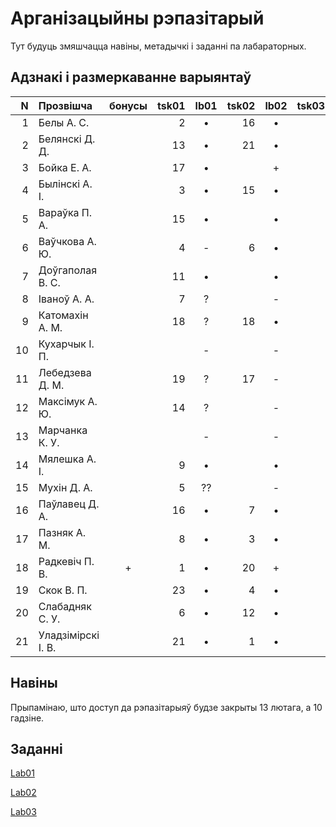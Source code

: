 # Арганізацыйны рэпазітарый

Тут будуць змяшчацца навіны, метадычкі і заданні па лабараторных.

## Адзнакі і размеркаванне варыянтаў


|N  |Прозвішча         |бонусы|tsk01|lb01|tsk02|lb02|tsk03|lb03|tsk04|lb04|
|--:|:-----------------|:----:|----:|:--:|----:|:--:|----:|:--:|----:|:--:|
|  1|Белы А. С.        |      |2    |•   |16   |•   |     |•   |     |    |
|  2|Белянскі Д. Д.    |      |13   |•   |21   |•   |     |-   |     |    |
|  3|Бойка Е. А.       |      |17   |•   |     |+   |     |-   |     |    |
|  4|Былінскі А. І.    |      |3    |•   |15   |•   |     |?   |     |    |
|  5|Вараўка П. А.     |      |15   |•   |     |•   |     |?   |     |    |
|  6|Ваўчкова А. Ю.    |      |4    |-   |6    |•   |     |?   |     |    |
|  7|Доўгаполая В. С.  |      |11   |•   |     |•   |     |    |     |    |
|  8|Іваноў А. А.      |      |7    |?   |     |-   |     |-   |     |    |
|  9|Катомахін А. М.   |      |18   |?   |18   |•   |     |??  |     |    |
| 10|Кухарчык І. П.    |      |     |-   |     |-   |     |-   |     |    |
| 11|Лебедзева Д. М.   |      |19   |?   |17   |-   |     |-   |     |    |
| 12|Максімук А. Ю.    |      |14   |?   |     |-   |     |-   |     |    |
| 13|Марчанка К. У.    |      |     |-   |     |-   |     |-   |     |    |
| 14|Мялешка А. І.     |      |9    |•   |     |•   |     |?   |     |    |
| 15|Мухін Д. А.       |      |5    |??  |     |-   |     |-   |     |    |
| 16|Паўлавец Д. А.    |      |16   |•   |7    |•   |     |-   |     |    |
| 17|Пазняк А. М.      |      |8    |•   |3    |•   |     |+   |     |    |
| 18|Радкевіч П. В.    |+     |1    |•   |20   |+   |     |•   |     |    |
| 19|Скок В. П.        |      |23   |•   |4    |•   |     |-   |     |    |
| 20|Слабадняк С. У.   |      |6    |•   |12   |•   |     |+   |     |    |
| 21|Уладзімірскі І. В.|      |21   |•   |1    |•   |     |?   |     |    |


## Навіны

Прыпамінаю, што доступ да рэпазітарыяў будзе закрыты 13 лютага, а 10 гадзіне.

## Заданні

[Lab01](https://github.com/BSU2013gr04Lego/Workflow/releases/download/editpolimorph/JavaLab1.pdf)

[Lab02](https://github.com/BSU2013gr04Lego/Workflow/releases/download/editpolimorph/Polimorfizm.pdf)

[Lab03](https://github.com/BSU2013gr04Lego/Workflow/releases/download/lab03.pdf/JavaLab3.pdf)
